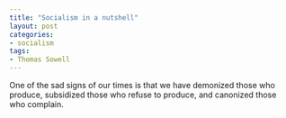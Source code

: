 ```yaml
---
title: "Socialism in a nutshell"
layout: post
categories:
- socialism
tags:
- Thomas Sowell
---
```


One of the sad signs of our times is that we have demonized those who produce, subsidized those who refuse to produce, and canonized those who complain.